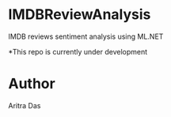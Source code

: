 # IMDBReviewAnalysis
IMDB reviews sentiment analysis using ML.NET

*This repo is currently under development

# Author
Aritra Das
